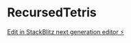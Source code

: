 # RecursedTetris

[Edit in StackBlitz next generation editor ⚡️](https://stackblitz.com/~/github.com/8bitsats/RecursedTetris)
